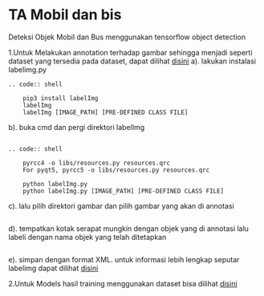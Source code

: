 # TA Mobil dan bis
Deteksi Objek Mobil dan Bus menggunakan tensorflow object detection

1.Untuk Melakukan annotation terhadap gambar sehingga menjadi seperti dataset yang tersedia pada dataset, dapat dilihat [disini](https://www.youtube.com/watch?v=Tlvy-eM8YO4)
a). lakukan instalasi labelimg.py
~~~~~~~~~~~~~~~~~~~~~~~~~~~~~~~~~
.. code:: shell

    pip3 install labelImg
    labelImg
    labelImg [IMAGE_PATH] [PRE-DEFINED CLASS FILE]
~~~~~~~~~~~~~~~~~~~~~~~~~~~~~~~~~~~~~~~~~
b). buka cmd dan pergi direktori labelImg
~~~~~~~~~~~~~~~~~~~~~~~~~~~~~~~~~~~~~~~~~

.. code:: shell

    pyrcc4 -o libs/resources.py resources.qrc
    For pyqt5, pyrcc5 -o libs/resources.py resources.qrc

    python labelImg.py
    python labelImg.py [IMAGE_PATH] [PRE-DEFINED CLASS FILE]
~~~~~~~~~~~~~~~~~~~~~~~~~~~~~~~~~~~~~~~~~
 c). lalu pilih direktori gambar dan pilih gambar yang akan di annotasi
~~~~~~~~~~~~~~~~~~~~~~~~~~~~~~~~~~~~~~~~~
~~~~~~~~~~~~~~~~~~~~~~~~~~~~~~~~~~~~~~~~~
 d). tempatkan kotak serapat mungkin dengan objek yang di annotasi lalu labeli dengan nama objek yang telah ditetapkan
 ~~~~~~~~~~~~~~~~~~~~~~~~~~~~~~~~~~~~~~~~~
 ~~~~~~~~~~~~~~~~~~~~~~~~~~~~~~~~~~~~~~~~~
 e). simpan dengan format XML.
 untuk informasi lebih lengkap seputar labelimg dapat dilihat [disini](https://github.com/heartexlabs/labelImg) 


2.Untuk Models hasil training menggunakan dataset bisa dilihat [disini](https://drive.google.com/drive/folders/1fDf8EUF-Gu1I7idLb9EaXlxa0NKb4DuU?usp=sharing)
